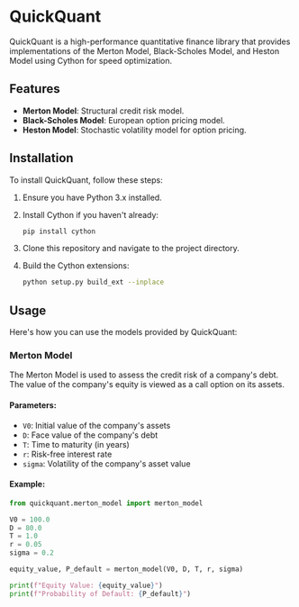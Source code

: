 # QuickQuant

QuickQuant is a high-performance quantitative finance library that provides implementations of the Merton Model, Black-Scholes Model, and Heston Model using Cython for speed optimization. 

## Features

- **Merton Model**: Structural credit risk model.
- **Black-Scholes Model**: European option pricing model.
- **Heston Model**: Stochastic volatility model for option pricing.

## Installation

To install QuickQuant, follow these steps:

1. Ensure you have Python 3.x installed.
2. Install Cython if you haven't already:

    ```bash
    pip install cython
    ```

3. Clone this repository and navigate to the project directory.
4. Build the Cython extensions:

    ```bash
    python setup.py build_ext --inplace
    ```

## Usage

Here's how you can use the models provided by QuickQuant:

### Merton Model

The Merton Model is used to assess the credit risk of a company's debt. The value of the company's equity is viewed as a call option on its assets.

#### Parameters:
- `V0`: Initial value of the company's assets
- `D`: Face value of the company's debt
- `T`: Time to maturity (in years)
- `r`: Risk-free interest rate
- `sigma`: Volatility of the company's asset value

#### Example:

```python
from quickquant.merton_model import merton_model

V0 = 100.0
D = 80.0
T = 1.0
r = 0.05
sigma = 0.2

equity_value, P_default = merton_model(V0, D, T, r, sigma)

print(f"Equity Value: {equity_value}")
print(f"Probability of Default: {P_default}")
